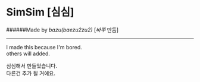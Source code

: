 SimSim [심심]
======
######Made by *bazu(baezu2zu2)* [*바쭈* 만듬]

---

I made this because I'm bored.   
others will added.

심심해서 만들었습니다.   
다른건 추가 될 거에요.
